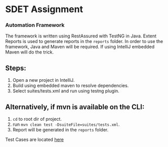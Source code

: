# SDET Assignment

### Automation Framework
The framework is written using RestAssured with TestNG in Java.
Extent Reports is used to generate reports in the `reports` folder.
In order to use the framework, Java and Maven will be required.
If using IntelliJ embedded Maven will do the trick.

## Steps:
1. Open a new project in IntelliJ.
2. Build using embedded maven to resolve dependencies.
3. Select suites/tests.xml and run using testng plugin.

## Alternatively, if mvn is available on the CLI:
1. `cd` to root dir of project.
2. run `mvn clean test -DsuiteFile=suites/tests.xml`.
3. Report will be generated in the `reports` folder.

Test Cases are located [here](https://docs.google.com/spreadsheets/d/1H0ucDBTo52b7WLIZ6gjoJt5DVoyfoS94nrb9MDoTYHM/edit#gid=0)

